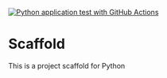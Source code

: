 [![Python application test with GitHub Actions](https://github.com/samye760/Scaffold/actions/workflows/main.yml/badge.svg)](https://github.com/samye760/Scaffold/actions/workflows/main.yml)

# Scaffold

This is a project scaffold for Python
